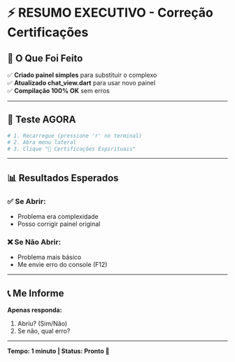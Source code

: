 # ⚡ RESUMO EXECUTIVO - Correção Certificações

## 🎯 O Que Foi Feito

✅ **Criado painel simples** para substituir o complexo  
✅ **Atualizado chat_view.dart** para usar novo painel  
✅ **Compilação 100% OK** sem erros  

---

## 🚀 Teste AGORA

```bash
# 1. Recarregue (pressione 'r' no terminal)
# 2. Abra menu lateral
# 3. Clique "📜 Certificações Espirituais"
```

---

## 📊 Resultados Esperados

### ✅ Se Abrir:
- Problema era complexidade
- Posso corrigir painel original

### ❌ Se Não Abrir:
- Problema mais básico
- Me envie erro do console (F12)

---

## 📞 Me Informe

**Apenas responda:**
1. Abriu? (Sim/Não)
2. Se não, qual erro?

---

**Tempo: 1 minuto | Status: Pronto 🚀**
